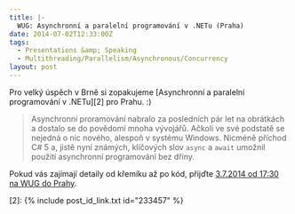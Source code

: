 ```yaml
---
title: |-
  WUG: Asynchronní a paralelní programování v .NETu (Praha)
date: 2014-07-02T12:33:00Z
tags:
  - Presentations &amp; Speaking
  - Multithreading/Parallelism/Asynchronous/Concurrency
layout: post
---
```

Pro velký úspěch v Brně si zopakujeme [Asynchronní a paralelní programování v .NETu][2] pro Prahu. :)

> Asynchronní proramování nabralo za posledních pár let na obrátkách a dostalo se do povědomí mnoha vývojářů. Ačkoli ve své podstatě se nejedná o nic nového, alespoň v systému Windows. Nicméně příchod C# 5 a, jistě nyní známých, klíčových slov `async` a `await` umožnil použití asynchronní programování bez dřiny.

Pokud vás zajímají detaily od křemíku až po kód, přijďte [3.7.2014 od 17:30 na WUG do Prahy][1].

[1]: http://wug.cz/praha/akce/652-Asynchronni-a-paralelni-programovani-v-NETu
[2]: {% include post_id_link.txt id="233457" %}